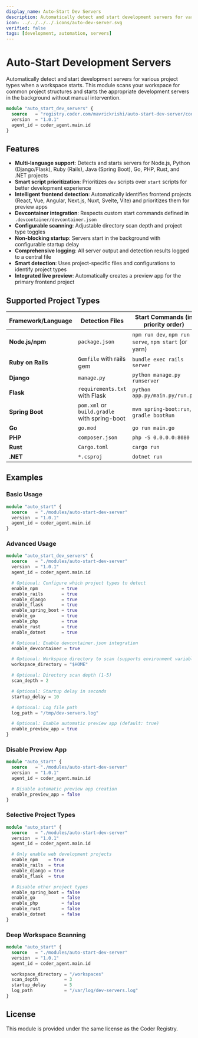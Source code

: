 ```yaml
---
display_name: Auto-Start Dev Servers
description: Automatically detect and start development servers for various project types
icon: ../../../../.icons/auto-dev-server.svg
verified: false
tags: [development, automation, servers]
---
```


# Auto-Start Development Servers

Automatically detect and start development servers for various project types when a workspace starts. This module scans your workspace for common project structures and starts the appropriate development servers in the background without manual intervention.

```tf
module "auto_start_dev_servers" {
  source   = "registry.coder.com/mavrickrishi/auto-start-dev-server/coder"
  version  = "1.0.1"
  agent_id = coder_agent.main.id
}
```

## Features

- **Multi-language support**: Detects and starts servers for Node.js, Python (Django/Flask), Ruby (Rails), Java (Spring Boot), Go, PHP, Rust, and .NET projects
- **Smart script prioritization**: Prioritizes `dev` scripts over `start` scripts for better development experience
- **Intelligent frontend detection**: Automatically identifies frontend projects (React, Vue, Angular, Next.js, Nuxt, Svelte, Vite) and prioritizes them for preview apps
- **Devcontainer integration**: Respects custom start commands defined in `.devcontainer/devcontainer.json`
- **Configurable scanning**: Adjustable directory scan depth and project type toggles
- **Non-blocking startup**: Servers start in the background with configurable startup delay
- **Comprehensive logging**: All server output and detection results logged to a central file
- **Smart detection**: Uses project-specific files and configurations to identify project types
- **Integrated live preview**: Automatically creates a preview app for the primary frontend project

## Supported Project Types

| Framework/Language | Detection Files                              | Start Commands (in priority order)                    |
| ------------------ | -------------------------------------------- | ----------------------------------------------------- |
| **Node.js/npm**    | `package.json`                               | `npm run dev`, `npm run serve`, `npm start` (or yarn) |
| **Ruby on Rails**  | `Gemfile` with rails gem                     | `bundle exec rails server`                            |
| **Django**         | `manage.py`                                  | `python manage.py runserver`                          |
| **Flask**          | `requirements.txt` with Flask                | `python app.py/main.py/run.py`                        |
| **Spring Boot**    | `pom.xml` or `build.gradle` with spring-boot | `mvn spring-boot:run`, `gradle bootRun`               |
| **Go**             | `go.mod`                                     | `go run main.go`                                      |
| **PHP**            | `composer.json`                              | `php -S 0.0.0.0:8080`                                 |
| **Rust**           | `Cargo.toml`                                 | `cargo run`                                           |
| **.NET**           | `*.csproj`                                   | `dotnet run`                                          |

## Examples

### Basic Usage

```tf
module "auto_start" {
  source   = "./modules/auto-start-dev-server"
  version  = "1.0.1"
  agent_id = coder_agent.main.id
}
```

### Advanced Usage

```tf
module "auto_start_dev_servers" {
  source   = "./modules/auto-start-dev-server"
  version  = "1.0.1"
  agent_id = coder_agent.main.id

  # Optional: Configure which project types to detect
  enable_npm         = true
  enable_rails       = true
  enable_django      = true
  enable_flask       = true
  enable_spring_boot = true
  enable_go          = true
  enable_php         = true
  enable_rust        = true
  enable_dotnet      = true

  # Optional: Enable devcontainer.json integration
  enable_devcontainer = true

  # Optional: Workspace directory to scan (supports environment variables)
  workspace_directory = "$HOME"

  # Optional: Directory scan depth (1-5)
  scan_depth = 2

  # Optional: Startup delay in seconds
  startup_delay = 10

  # Optional: Log file path
  log_path = "/tmp/dev-servers.log"

  # Optional: Enable automatic preview app (default: true)
  enable_preview_app = true
}
```

### Disable Preview App

```tf
module "auto_start" {
  source   = "./modules/auto-start-dev-server"
  version  = "1.0.1"
  agent_id = coder_agent.main.id

  # Disable automatic preview app creation
  enable_preview_app = false
}
```

### Selective Project Types

```tf
module "auto_start" {
  source   = "./modules/auto-start-dev-server"
  version  = "1.0.1"
  agent_id = coder_agent.main.id

  # Only enable web development projects
  enable_npm    = true
  enable_rails  = true
  enable_django = true
  enable_flask  = true

  # Disable other project types
  enable_spring_boot = false
  enable_go          = false
  enable_php         = false
  enable_rust        = false
  enable_dotnet      = false
}
```

### Deep Workspace Scanning

```tf
module "auto_start" {
  source   = "./modules/auto-start-dev-server"
  version  = "1.0.1"
  agent_id = coder_agent.main.id

  workspace_directory = "/workspaces"
  scan_depth          = 3
  startup_delay       = 5
  log_path            = "/var/log/dev-servers.log"
}
```

## License

This module is provided under the same license as the Coder Registry.
